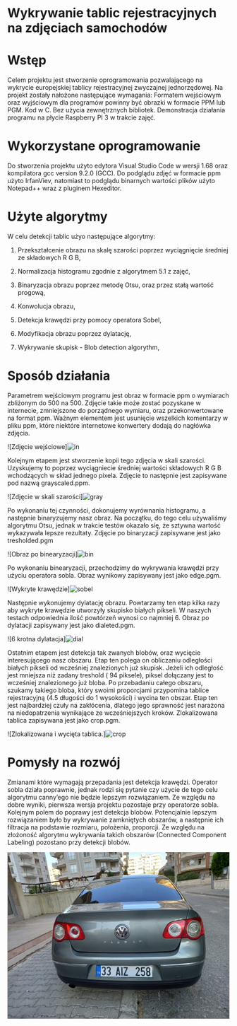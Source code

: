# Wykrywanie tablic rejestracyjnych na zdjęciach samochodów

# Wstęp

Celem projektu jest stworzenie oprogramowania pozwalającego na wykrycie
europejskiej tablicy rejestracyjnej zwyczajnej jednorzędowej. Na projekt
zostały nałożone następujące wymagania: Formatem wejściowym oraz
wyjściowym dla programów powinny być obrazki w formacie PPM lub PGM.
Kod w C. Bez użycia zewnętrznych bibliotek. Demonstracja działania
programu na płycie Raspberry PI 3 w trakcie zajęć.

# Wykorzystane oprogramowanie

Do stworzenia projektu użyto edytora Visual Studio Code w wersji 1.68
oraz kompilatora gcc version 9.2.0 (GCC). Do podglądu zdjęć w formacie
ppm użyto IrfanViev, natomiast to podglądu binarnych wartości plików
użyto Notepad++ wraz z pluginem Hexeditor.

# Użyte algorytmy

W celu detekcji tablic użyo następujące algorytmy:

1.  Przekształcenie obrazu na skalę szarości poprzez wyciągnięcie
    średniej ze składowych R G B,

2.  Normalizacja histogramu zgodnie z algorytmem 5.1 z zajęć,

3.  Binaryzacja obrazu poprzez metodę Otsu, oraz przez stałą wartość
    progową,

4.  Konwolucja obrazu,

5.  Detekcja krawędzi przy pomocy operatora Sobel,

6.  Modyfikacja obrazu poprzez dylatację,

7.  Wykrywanie skupisk - Blob detection algorythm,

# Sposób działania

Parametrem wejściowym programu jest obraz w formacie ppm o wymiarach
zbliżonym do 500 na 500. Zdjęcie takie może zostać pozyskane w
internecie, zmniejszone do porządnego wymiaru, oraz przekonwertowane na
format ppm. Ważnym elementem jest usunięcie wszelkich komentarzy w pliku
ppm, które niektóre internetowe konwertery dodają do nagłówka zdjęcia.

![Zdjęcie wejściowe]![in](https://user-images.githubusercontent.com/69490354/173242459-ddd5eeda-d723-40f4-9bc4-f9defa74b182.jpg)

Kolejnym etapem jest stworzenie kopii tego zdjęcia w skali szarości.
Uzyskujemy to poprzez wyciągniecie średniej wartości składowych R G B
wchodzących w skład jednego pixela. Zdjęcie to następnie jest zapisywane
pod nazwą grayscaled.ppm.

![Zdjęcie w skali szarości]![gray](https://user-images.githubusercontent.com/69490354/173242479-275c5eeb-373e-4749-bec1-9eed90117be6.jpg)


Po wykonaniu tej czynności, dokonujemy wyrównania histogramu, a
następnie binaryzujemy nasz obraz. Na początku, do tego celu używaliśmy
algorytmu Otsu, jednak w trakcie testów okazało się, że sztywna wartość
wykazywała lepsze rezultaty. Zdjęcie po binaryzacji zapisywane jest jako
tresholded.pgm

![Obraz po binearyzacji]![bin](https://user-images.githubusercontent.com/69490354/173242488-cdf81ed2-e1bb-45fa-81df-dae797e899ce.jpg)


Po wykonaniu binearyzacji, przechodzimy do wykrywania krawędzi przy
użyciu operatora sobla. Obraz wynikowy zapisywany jest jako edge.pgm.

![Wykryte krawędzie]![sobel](https://user-images.githubusercontent.com/69490354/173242495-bb793f04-8a3d-4f2c-8e64-a363c20cdb21.jpg)

Następnie wykonujemy dylatację obrazu. Powtarzamy ten etap kilka razy
aby wykryte krawędzie utworzyły skupisko białych pikseli. W naszych
testach odpowiednia ilość powtórzeń wynosi co najmniej 6. Obraz po
dylatacji zapisywany jest jako dialeted.pgm.

![6 krotna dylatacja]![dial](https://user-images.githubusercontent.com/69490354/173242505-7d248e5a-738c-4d44-8907-f34ad00d08e9.jpg)

Ostatnim etapem jest detekcja tak zwanych blobów, oraz wycięcie
interesującego nasz obszaru. Etap ten polega on obliczaniu odległości
białych pikseli od wcześniej znalezionych już skupisk. Jeżeli ich
odległość jest mniejsza niż zadany treshold ( 94 piksele), piksel
dołączany jest to wcześniej znalezionego już bloba. Po przebadaniu
całego obszaru, szukamy takiego bloba, który swoimi proporcjami
przypomina tablice rejestracyjną (4.5 długości do 1 wysokości) i wycina
ten obszar. Etap ten jest najbardziej czuły na zakłócenia, dlatego jego
sprawność jest narażona na niedopatrzenia wynikające ze wcześniejszych
kroków. Zlokalizowana tablica zapisywana jest jako crop.pgm.

![Zlokalizowana i wycięta tablica.]![crop](https://user-images.githubusercontent.com/69490354/173242518-ec9b1207-42cd-4aa5-a761-292399dc84a3.jpg)

# Pomysły na rozwój

Zmianami które wymagają przepadania jest detekcja krawędzi. Operator
sobla działa poprawnie, jednak rodzi się pytanie czy użycie de tego celu
algorytmu canny’ego nie będzie lepszym rozwiązaniem. Ze względu na dobre
wyniki, pierwsza wersja projektu pozostaje przy operatorze sobla.
Kolejnym polem do poprawy jest detekcja blobów. Potencjalnie lepszym
rozwiązaniem było by wykrywanie zamkniętych obszarów, a następnie ich
filtracja na podstawie rozmiaru, położenia, proporcji. Ze względu na
złożoność algorytmu wykrywania takich obszarów (Connected Component
Labeling) pozostano przy detekcji blobów.

![Kinematyka prosta](in.jpg)
